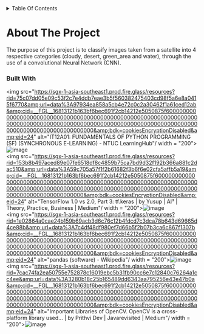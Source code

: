 <details>
  <summary>Table Of Contents</summary>
  
  1. [About The Project](#about-the-project) 
        - [Built With](#built-with)
  2. [Getting Started](#getting-started)
  3. [Preprocess Data](#preprocess-data)
  4. [Build a Convolutional Neural Network for image classification](#build-cnn-model)
</details>

# About The Project
The purpose of this project is to classify images taken from a satellite into 4 respective categories (cloudy, desert, green_area and water), through the use of a convolutional Neural Network (CNN).

### Built With
<img src="https://sgx-1-asia-southeast1.prod.fire.glass/resources?rid=75c07dd05e09c53f2c7e4ddb7eae3b5f560382475403cd98f5a6e8a0415f6770&amp;url=data%3A97934ea858a5cb4e72c0c2a30462f1a61ced12ab&amp;cid=__FGL__16813121b163bf6bec691f2cb14212e5050875f60000000000000000000000000000000000000000000000000000000000000000000000000000000000000000000000000000000000000000000000000000000000000000000000000000&amp;bdk=cookiesEncryptionDisabled&amp;eid=24" alt="IT12A01: FUNDAMENTALS OF PYTHON PROGRAMMING (SF) (SYNCHRONOUS E-LEARNING) -  NTUC LearningHub"/ width = "200">![image](https://github.com/JevTeo123/satellite_image_classification/assets/123255675/a5f637b3-1058-4167-a906-2352509ac77f)<br>
<img src="https://sgx-1-asia-southeast1.prod.fire.glass/resources?rid=153b8b497aced89e07fe6518df8c4859b75ca7bd9d32f192b366a881c2dac510&amp;url=data%3A59c705a57f1f2b61682f3b6f6e02cfa5affb5a19&amp;cid=__FGL__16813121b163bf6bec691f2cb14212e5050875f60000000000000000000000000000000000000000000000000000000000000000000000000000000000000000000000000000000000000000000000000000000000000000000000000000&amp;bdk=cookiesEncryptionDisabled&amp;eid=24" alt="TensorFlow 1.0 vs 2.0, Part 3: tf.keras | by Yusup | AI³ | Theory,  Practice, Business | Medium"/ width = "200">![image](https://github.com/JevTeo123/satellite_image_classification/assets/123255675/a5d7ebb2-0bcc-44dd-81e0-3ace7b6e93c9) <br>
<img src="https://sgx-1-asia-southeast1.prod.fire.glass/resources?rid=1e02864a0cae24b159b69acb3d6c76c12b4fdcd7c3dca78b643d69665d4ce88b&amp;url=data%3A7c4df48df980ef7d66b5f2b07b3ca6c867f1307b&amp;cid=__FGL__16813121b163bf6bec691f2cb14212e5050875f60000000000000000000000000000000000000000000000000000000000000000000000000000000000000000000000000000000000000000000000000000000000000000000000000000&amp;bdk=cookiesEncryptionDisabled&amp;eid=24" alt="pandas (software) - Wikipedia"/ width = "200">![image](https://github.com/JevTeo123/satellite_image_classification/assets/123255675/e70eb94d-126e-44e8-9b36-9055116e6ea1) <br>
<img src="https://sgx-1-asia-southeast1.prod.fire.glass/resources?rid=7cac74fa2ea50755e752878c16019ebc5b31fb90cc6e7c12840c76264a1cc4ee&amp;url=data%3A3280b18c25b165489dd6343aa795256e43e47b0a&amp;cid=__FGL__16813121b163bf6bec691f2cb14212e5050875f60000000000000000000000000000000000000000000000000000000000000000000000000000000000000000000000000000000000000000000000000000000000000000000000000000&amp;bdk=cookiesEncryptionDisabled&amp;eid=24" alt="Important Libraries of OpenCV. OpenCV is a cross-platform library used… |  by Prithvi Dev | Javarevisited | Medium"/ width = "200">![image](https://github.com/JevTeo123/satellite_image_classification/assets/123255675/a8eecc2f-ce22-4bda-93b3-199215386167)<br>




